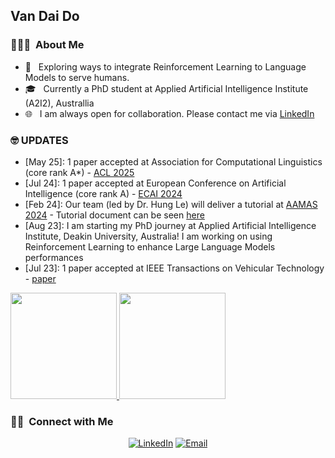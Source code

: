 
  
<h2> Van Dai Do </h2>

<h3> 👨🏻‍💻 &nbsp;About Me </h3>

- 🤔 &nbsp; Exploring ways to integrate Reinforcement Learning to Language Models to serve humans.
- 🎓 &nbsp; Currently a PhD student at Applied Artificial Intelligence Institute (A2I2), Australlia
- 🌐 &nbsp; I am always open for collaboration. Please contact me via [LinkedIn](https://www.linkedin.com/in/vandaido/)

<h3> 🤓 UPDATES </h3>

- [May 25]: 1 paper accepted at Association for Computational Linguistics (core rank A*) - [ACL 2025](https://2025.aclweb.org)
- [Jul 24]: 1 paper accepted at European Conference on Artificial Intelligence (core rank A) - [ECAI 2024](https://www.ecai2024.eu)
- [Feb 24]: Our team (led by Dr. Hung Le) will deliver a tutorial at [AAMAS 2024](https://www.aamas2024-conference.auckland.ac.nz) - Tutorial document can be seen [here](https://thaihungle.github.io/publications/files/AAMAS2024_Tutorial.pdf)
- [Aug 23]: I am starting my PhD journey at Applied Artificial Intelligence Institute, Deakin University, Australia! I am working on using Reinforcement Learning to enhance Large Language Models performances
- [Jul 23]: 1 paper accepted at IEEE Transactions on Vehicular Technology - [paper](https://ieeexplore.ieee.org/document/10174680)

<a href="https://github.com/Davido111200">
  <img height="170em" src="https://github-readme-stats-sigma-five.vercel.app/api?username=Davido111200&theme=buefy&show_icons=true" />
  <img height="170em" src="https://github-readme-stats-sigma-five.vercel.app/api/top-langs/?username=Davido111200&theme=buefy&layout=compact" />
</a>

<br/>

<h3> 🤝🏻 &nbsp;Connect with Me </h3>

<p align="center">
<a href="https://www.linkedin.com/in/vandaido/"><img alt="LinkedIn" src="https://img.shields.io/badge/LinkedIn-DoVanDai-blue"></a>
<a href="mailto:davido111200@gmail.com"><img alt="Email" src="https://img.shields.io/badge/Email-davido111200%40gmail.com-red"></a>
</p>
